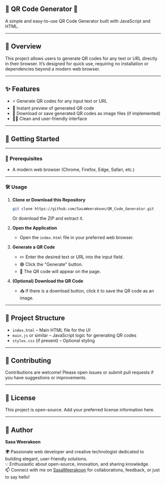 ## 📱 QR Code Generator 🚀

A simple and easy-to-use QR Code Generator built with JavaScript and HTML.

---

## 📝 Overview

This project allows users to generate QR codes for any text or URL directly in their browser. It’s designed for quick use, requiring no installation or dependencies beyond a modern web browser.

---

## ✨ Features

- ⚡ Generate QR codes for any input text or URL
- 👀 Instant preview of generated QR code
- 💾 Download or save generated QR codes as image files (if implemented)
- 🧑‍💻 Clean and user-friendly interface

---

## 🚀 Getting Started

---

### 🔧 Prerequisites

- A modern web browser (Chrome, Firefox, Edge, Safari, etc.)

---

### 🛠️ Usage

1. **Clone or Download this Repository**
   ```sh
   git clone https://github.com/SasaWeerakoon/QR_Code_Generator.git
   ```
   Or download the ZIP and extract it.

2. **Open the Application**
   - Open the `index.html` file in your preferred web browser.

3. **Generate a QR Code**
   - ✏️ Enter the desired text or URL into the input field.
   - 🟢 Click the "Generate" button.
   - 📲 The QR code will appear on the page.

4. **(Optional) Download the QR Code**
   - 📥 If there is a download button, click it to save the QR code as an image.

---

## 📁 Project Structure

- `index.html` – Main HTML file for the UI
- `main.js` or similar – JavaScript logic for generating QR codes
- `styles.css` (if present) – Optional styling

---

## 🤝 Contributing

Contributions are welcome! Please open issues or submit pull requests if you have suggestions or improvements.

---

## 📝 License

This project is open-source. Add your preferred license information here.

---

## 👤 Author

**Sasa Weerakoon**

🌍 Passionate web developer and creative technologist dedicated to building elegant, user-friendly solutions.  
💡 Enthusiastic about open-source, innovation, and sharing knowledge.  
📫 Connect with me on [SasaWeerakoon](https://github.com/SasaWeerakoon) for collaborations, feedback, or just to say hello!
